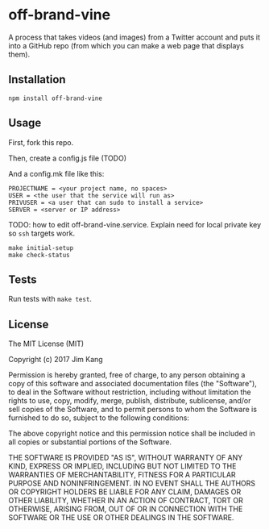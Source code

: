 off-brand-vine
==================

A process that takes videos (and images) from a Twitter account and puts it into a GitHub repo (from which you can make a web page that displays them).

Installation
------------

    npm install off-brand-vine

Usage
-----

First, fork this repo.

Then, create a config.js file (TODO)

And a config.mk file like this:

    PROJECTNAME = <your project name, no spaces>
    USER = <the user that the service will run as>
    PRIVUSER = <a user that can sudo to install a service>
    SERVER = <server or IP address>

TODO: how to edit off-brand-vine.service. Explain need for local private key so `ssh` targets work.

    make initial-setup
    make check-status


Tests
-----

Run tests with `make test`.

License
-------

The MIT License (MIT)

Copyright (c) 2017 Jim Kang

Permission is hereby granted, free of charge, to any person obtaining a copy
of this software and associated documentation files (the "Software"), to deal
in the Software without restriction, including without limitation the rights
to use, copy, modify, merge, publish, distribute, sublicense, and/or sell
copies of the Software, and to permit persons to whom the Software is
furnished to do so, subject to the following conditions:

The above copyright notice and this permission notice shall be included in
all copies or substantial portions of the Software.

THE SOFTWARE IS PROVIDED "AS IS", WITHOUT WARRANTY OF ANY KIND, EXPRESS OR
IMPLIED, INCLUDING BUT NOT LIMITED TO THE WARRANTIES OF MERCHANTABILITY,
FITNESS FOR A PARTICULAR PURPOSE AND NONINFRINGEMENT. IN NO EVENT SHALL THE
AUTHORS OR COPYRIGHT HOLDERS BE LIABLE FOR ANY CLAIM, DAMAGES OR OTHER
LIABILITY, WHETHER IN AN ACTION OF CONTRACT, TORT OR OTHERWISE, ARISING FROM,
OUT OF OR IN CONNECTION WITH THE SOFTWARE OR THE USE OR OTHER DEALINGS IN
THE SOFTWARE.
